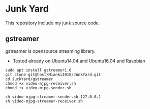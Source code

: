 # Junk Yard  
This repository include my junk source code.  

## gstreamer  
gstreamer is opensource streaming library.  

* Tested already on Ubuntu14.04 and Ubuntu16.04 and Raspbian

```
sudo apt install gstreamer1.0
git clone git@host/Mianki1018/JunkYard.git
cd JuckYard/gstreamer
chmod +x video-mjpg-receiver.sh
chmod +x video-mjpg-sender.sh
```

```
sh video-mjpg-streamer-sender.sh 127.0.0.1
sh video-mjpg-streamer-receiver.sh
```
